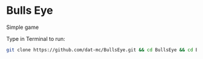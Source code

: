 # Bulls Eye
Simple game

Type in Terminal to run:
```zsh
git clone https://github.com/dat-mc/BullsEye.git && cd BullsEye && cd BullsEye && open BullsEye.xcodeproj
```
